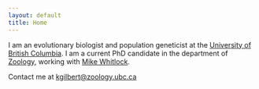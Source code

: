 ```yaml
---
layout: default
title: Home
---
```


I am an evolutionary biologist and population geneticist at the [University of British Columbia](http://www.ubc.ca/). I am a current PhD candidate in the department of [Zoology](http://www.zoology.ubc.ca/), working with [Mike Whitlock](http://www.zoology.ubc.ca/person/whitlock).

Contact me at kgilbert@zoology.ubc.ca